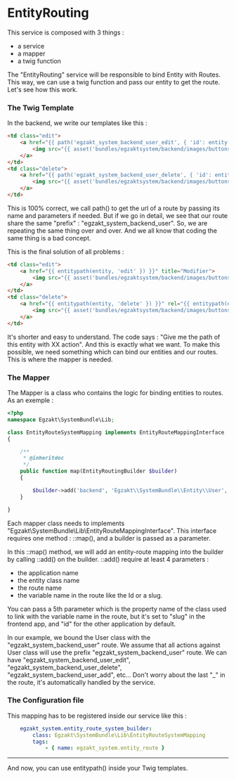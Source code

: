 EntityRouting
=========================

This service is composed with 3 things :
 - a service
 - a mapper
 - a twig function

The "EntityRouting" service will be responsible to bind Entity with Routes. This way, we can use a twig function and pass our entity to get the route.
Let's see how this work.

### The Twig Template

In the backend, we write our templates like this :

```html
<td class="edit">
    <a href="{{ path('egzakt_system_backend_user_edit', { 'id': entity.id }) }}" title="Modifier">
        <img src="{{ asset('bundles/egzaktsystem/backend/images/buttons/edit.png') }}" width="15" height="15" alt="" />
    </a>
</td>
<td class="delete">
    <a href="{{ path('egzakt_system_backend_user_delete', { 'id': entity.id }) }}" rel="{{ path('egzakt_system_backend_user_delete', { 'id': entity.id, 'message': true }) }}" title="{% trans %}Delete{% endtrans %}">
        <img src="{{ asset('bundles/egzaktsystem/backend/images/buttons/delete.png') }}" width="12" height="15" alt="" />
    </a>
</td>
```

This is 100% correct, we call path() to get the url of a route by passing its name and parameters if needed.
But if we go in detail, we see that our route share the same "prefix" : "egzakt_system_backend_user". So, we are repeating the same thing over and over.
And we all know that coding the same thing is a bad concept.

This is the final solution of all problems :

```html
<td class="edit">
    <a href="{{ entitypath(entity, 'edit' }) }}" title="Modifier">
        <img src="{{ asset('bundles/egzaktsystem/backend/images/buttons/edit.png') }}" width="15" height="15" alt="" />
    </a>
</td>
<td class="delete">
    <a href="{{ entitypath(entity, 'delete' }) }}" rel="{{ entitypath(entity, 'delete', {'message': true}) }}" title="{% trans %}Delete{% endtrans %}">
        <img src="{{ asset('bundles/egzaktsystem/backend/images/buttons/delete.png') }}" width="12" height="15" alt="" />
    </a>
</td>
```

It's shorter and easy to understand. The code says : "Give me the path of this entity with XX action". And this is exactly what we want.
To make this possible, we need something which can bind our entities and our routes. This is where the mapper is needed.

### The Mapper

The Mapper is a class who contains the logic for binding entities to routes. As an exemple :

```php
<?php
namespace Egzakt\SystemBundle\Lib;

class EntityRouteSystemMapping implements EntityRouteMappingInterface
{

    /**
     * @inheritdoc
     */
    public function map(EntityRoutingBuilder $builder)
    {

        $builder->add('backend', 'Egzakt\\SystemBundle\\Entity\\User', 'egzakt_system_backend_user', 'id');
    }

}
```

Each mapper class needs to implements "Egzakt\SystemBundle\Lib\EntityRouteMappingInterface". This interface requires one method : ::map(), and a builder is passed as a parameter.

In this ::map() method, we will add an entity-route mapping into the builder by calling ::add() on the builder.
::add() require at least 4 parameters :
 - the application name
 - the entity class name
 - the route name
 - the variable name in the route like the Id or a slug.

You can pass a 5th parameter which is the property name of the class used to link with the variable name in the route, but it's set to "slug" in the frontend app, and "id" for the other application by default.

In our example, we bound the User class with the "egzakt_system_backend_user" route. We assume that all actions against User class will use the prefix "egzakt_system_backend_user" route.
We can have "egzakt_system_backend_user_edit", "egzakt_system_backend_user_delete", "egzakt_system_backend_user_add", etc... Don't worry about the last "_" in the route, it's automatically handled by the service.

### The Configuration file

This mapping has to be registered inside our service like this :
```yaml
    egzakt_system.entity_route_system_builder:
        class: Egzakt\SystemBundle\Lib\EntityRouteSystemMapping
        tags:
            - { name: egzakt_system.entity_route }
```

-------------------

And now, you can use entitypath() inside your Twig templates.
